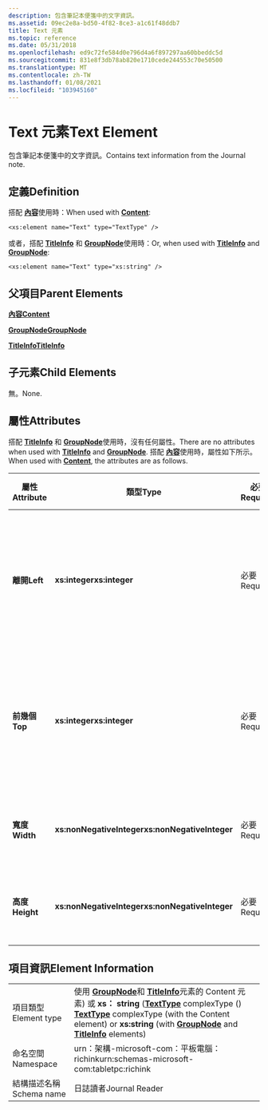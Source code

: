 ```yaml
---
description: 包含筆記本便箋中的文字資訊。
ms.assetid: 09ec2e8a-bd50-4f82-8ce3-a1c61f48ddb7
title: Text 元素
ms.topic: reference
ms.date: 05/31/2018
ms.openlocfilehash: ed9c72fe584d0e796d4a6f897297aa60bbeddc5d
ms.sourcegitcommit: 831e8f3db78ab820e1710cede244553c70e50500
ms.translationtype: MT
ms.contentlocale: zh-TW
ms.lasthandoff: 01/08/2021
ms.locfileid: "103945160"
---
```

# <a name="text-element"></a><span data-ttu-id="0a1a2-103">Text 元素</span><span class="sxs-lookup"><span data-stu-id="0a1a2-103">Text Element</span></span>

<span data-ttu-id="0a1a2-104">包含筆記本便箋中的文字資訊。</span><span class="sxs-lookup"><span data-stu-id="0a1a2-104">Contains text information from the Journal note.</span></span>

## <a name="definition"></a><span data-ttu-id="0a1a2-105">定義</span><span class="sxs-lookup"><span data-stu-id="0a1a2-105">Definition</span></span>

<span data-ttu-id="0a1a2-106">搭配 [**內容**](content-element--journal-reader.md)使用時：</span><span class="sxs-lookup"><span data-stu-id="0a1a2-106">When used with [**Content**](content-element--journal-reader.md):</span></span>

``` syntax
<xs:element name="Text" type="TextType" />
```

<span data-ttu-id="0a1a2-107">或者，搭配 [**TitleInfo**](titleinfo-element.md) 和 [**GroupNode**](groupnode-element.md)使用時：</span><span class="sxs-lookup"><span data-stu-id="0a1a2-107">Or, when used with [**TitleInfo**](titleinfo-element.md) and [**GroupNode**](groupnode-element.md):</span></span>

``` syntax
<xs:element name="Text" type="xs:string" />
```

## <a name="parent-elements"></a><span data-ttu-id="0a1a2-108">父項目</span><span class="sxs-lookup"><span data-stu-id="0a1a2-108">Parent Elements</span></span>

[<span data-ttu-id="0a1a2-109">**內容**</span><span class="sxs-lookup"><span data-stu-id="0a1a2-109">**Content**</span></span>](content-element--journal-reader.md)

[<span data-ttu-id="0a1a2-110">**GroupNode**</span><span class="sxs-lookup"><span data-stu-id="0a1a2-110">**GroupNode**</span></span>](groupnode-element.md)

[<span data-ttu-id="0a1a2-111">**TitleInfo**</span><span class="sxs-lookup"><span data-stu-id="0a1a2-111">**TitleInfo**</span></span>](titleinfo-element.md)

## <a name="child-elements"></a><span data-ttu-id="0a1a2-112">子元素</span><span class="sxs-lookup"><span data-stu-id="0a1a2-112">Child Elements</span></span>

<span data-ttu-id="0a1a2-113">無。</span><span class="sxs-lookup"><span data-stu-id="0a1a2-113">None.</span></span>

## <a name="attributes"></a><span data-ttu-id="0a1a2-114">屬性</span><span class="sxs-lookup"><span data-stu-id="0a1a2-114">Attributes</span></span>

<span data-ttu-id="0a1a2-115">搭配 [**TitleInfo**](titleinfo-element.md) 和 [**GroupNode**](groupnode-element.md)使用時，沒有任何屬性。</span><span class="sxs-lookup"><span data-stu-id="0a1a2-115">There are no attributes when used with [**TitleInfo**](titleinfo-element.md) and [**GroupNode**](groupnode-element.md).</span></span> <span data-ttu-id="0a1a2-116">搭配 [**內容**](content-element--journal-reader.md)使用時，屬性如下所示。</span><span class="sxs-lookup"><span data-stu-id="0a1a2-116">When used with [**Content**](content-element--journal-reader.md), the attributes are as follows.</span></span>



| <span data-ttu-id="0a1a2-117">屬性</span><span class="sxs-lookup"><span data-stu-id="0a1a2-117">Attribute</span></span>  | <span data-ttu-id="0a1a2-118">類型</span><span class="sxs-lookup"><span data-stu-id="0a1a2-118">Type</span></span>                      | <span data-ttu-id="0a1a2-119">必要</span><span class="sxs-lookup"><span data-stu-id="0a1a2-119">Required</span></span> | <span data-ttu-id="0a1a2-120">描述</span><span class="sxs-lookup"><span data-stu-id="0a1a2-120">Description</span></span>                                                                             | <span data-ttu-id="0a1a2-121">可能的值</span><span class="sxs-lookup"><span data-stu-id="0a1a2-121">Possible Values</span></span>           |
|------------|---------------------------|----------|-----------------------------------------------------------------------------------------|---------------------------|
| <span data-ttu-id="0a1a2-122">**離開**</span><span class="sxs-lookup"><span data-stu-id="0a1a2-122">**Left**</span></span>   | <span data-ttu-id="0a1a2-123">**xs:integer**</span><span class="sxs-lookup"><span data-stu-id="0a1a2-123">**xs:integer**</span></span>            | <span data-ttu-id="0a1a2-124">必要</span><span class="sxs-lookup"><span data-stu-id="0a1a2-124">Required</span></span> | <span data-ttu-id="0a1a2-125">從原點到專案之周框方塊中最左邊點的距離。</span><span class="sxs-lookup"><span data-stu-id="0a1a2-125">The distance from the origin to the leftmost point in the bounding box for the element.</span></span> | <span data-ttu-id="0a1a2-126">任何整數。</span><span class="sxs-lookup"><span data-stu-id="0a1a2-126">Any integer.</span></span>              |
| <span data-ttu-id="0a1a2-127">**前幾個**</span><span class="sxs-lookup"><span data-stu-id="0a1a2-127">**Top**</span></span>    | <span data-ttu-id="0a1a2-128">**xs:integer**</span><span class="sxs-lookup"><span data-stu-id="0a1a2-128">**xs:integer**</span></span>            | <span data-ttu-id="0a1a2-129">必要</span><span class="sxs-lookup"><span data-stu-id="0a1a2-129">Required</span></span> | <span data-ttu-id="0a1a2-130">從原點到專案之周框方塊中最上方點的距離。</span><span class="sxs-lookup"><span data-stu-id="0a1a2-130">The distance from the origin to the topmost point in the bounding box for the element.</span></span>  | <span data-ttu-id="0a1a2-131">任何整數。</span><span class="sxs-lookup"><span data-stu-id="0a1a2-131">Any integer.</span></span>              |
| <span data-ttu-id="0a1a2-132">**寬度**</span><span class="sxs-lookup"><span data-stu-id="0a1a2-132">**Width**</span></span>  | <span data-ttu-id="0a1a2-133">**xs:nonNegativeInteger**</span><span class="sxs-lookup"><span data-stu-id="0a1a2-133">**xs:nonNegativeInteger**</span></span> | <span data-ttu-id="0a1a2-134">必要</span><span class="sxs-lookup"><span data-stu-id="0a1a2-134">Required</span></span> | <span data-ttu-id="0a1a2-135">元素周框方塊的寬度。</span><span class="sxs-lookup"><span data-stu-id="0a1a2-135">The width of the bounding box for the element.</span></span>                                          | <span data-ttu-id="0a1a2-136">任何非負整數。</span><span class="sxs-lookup"><span data-stu-id="0a1a2-136">Any non-negative integer.</span></span> |
| <span data-ttu-id="0a1a2-137">**高度**</span><span class="sxs-lookup"><span data-stu-id="0a1a2-137">**Height**</span></span> | <span data-ttu-id="0a1a2-138">**xs:nonNegativeInteger**</span><span class="sxs-lookup"><span data-stu-id="0a1a2-138">**xs:nonNegativeInteger**</span></span> | <span data-ttu-id="0a1a2-139">必要</span><span class="sxs-lookup"><span data-stu-id="0a1a2-139">Required</span></span> | <span data-ttu-id="0a1a2-140">元素周框方塊的高度。</span><span class="sxs-lookup"><span data-stu-id="0a1a2-140">The height of the bounding box for the element.</span></span>                                         | <span data-ttu-id="0a1a2-141">任何非負整數。</span><span class="sxs-lookup"><span data-stu-id="0a1a2-141">Any non-negative integer.</span></span> |



 

## <a name="element-information"></a><span data-ttu-id="0a1a2-142">項目資訊</span><span class="sxs-lookup"><span data-stu-id="0a1a2-142">Element Information</span></span>



|              |                                                                                                                                                                                                     |
|--------------|-----------------------------------------------------------------------------------------------------------------------------------------------------------------------------------------------------|
| <span data-ttu-id="0a1a2-143">項目類型</span><span class="sxs-lookup"><span data-stu-id="0a1a2-143">Element type</span></span> | <span data-ttu-id="0a1a2-144">使用 [**GroupNode**](groupnode-element.md)和 [**TitleInfo**](titleinfo-element.md)元素的 Content 元素) 或 **xs： string** ([**TextType**](texttype-complex-type.md) complexType () </span><span class="sxs-lookup"><span data-stu-id="0a1a2-144">[**TextType**](texttype-complex-type.md) complexType (with the Content element) or **xs:string** (with [**GroupNode**](groupnode-element.md) and [**TitleInfo**](titleinfo-element.md) elements)</span></span> |
| <span data-ttu-id="0a1a2-145">命名空間</span><span class="sxs-lookup"><span data-stu-id="0a1a2-145">Namespace</span></span>    | <span data-ttu-id="0a1a2-146">urn：架構-microsoft-com：平板電腦： richink</span><span class="sxs-lookup"><span data-stu-id="0a1a2-146">urn:schemas-microsoft-com:tabletpc:richink</span></span><br/>                                                                                                                                               |
| <span data-ttu-id="0a1a2-147">結構描述名稱</span><span class="sxs-lookup"><span data-stu-id="0a1a2-147">Schema name</span></span>  | <span data-ttu-id="0a1a2-148">日誌讀者</span><span class="sxs-lookup"><span data-stu-id="0a1a2-148">Journal Reader</span></span><br/>                                                                                                                                                                           |



 

 

 




